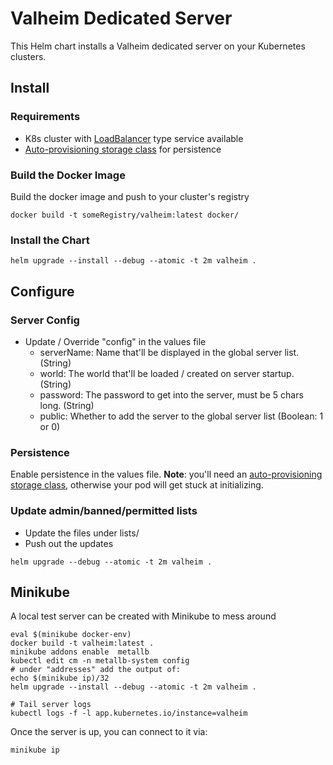 # Valheim Dedicated Server
This Helm chart installs a Valheim dedicated server on your Kubernetes clusters.
## Install
### Requirements
* K8s cluster with [LoadBalancer](https://kubernetes.io/docs/concepts/services-networking/service/#loadbalancer) type service available
* [Auto-provisioning storage class](https://kubernetes.io/docs/concepts/storage/dynamic-provisioning/) for persistence
### Build the Docker Image
Build the docker image and push to your cluster's registry
```
docker build -t someRegistry/valheim:latest docker/
```
### Install the Chart
```
helm upgrade --install --debug --atomic -t 2m valheim .
```
## Configure
### Server Config
* Update / Override "config" in the values file
  * serverName: Name that'll be displayed in the global server list. (String)
  * world: The world that'll be loaded / created on server startup. (String)
  * password: The password to get into the server, must be 5 chars long. (String)
  * public: Whether to add the server to the global server list (Boolean: 1 or 0)

### Persistence
Enable persistence in the values file.  **Note**: you'll need an [auto-provisioning storage class](https://kubernetes.io/docs/concepts/storage/dynamic-provisioning/), otherwise your pod will get stuck at initializing.

### Update admin/banned/permitted lists
* Update the files under lists/
* Push out the updates
```
helm upgrade --debug --atomic -t 2m valheim .
```
## Minikube
A local test server can be created with Minikube to mess around
```
eval $(minikube docker-env)
docker build -t valheim:latest .
minikube addons enable  metallb
kubectl edit cm -n metallb-system config
# under "addresses" add the output of:
echo $(minikube ip)/32
helm upgrade --install --debug --atomic -t 2m valheim .

# Tail server logs
kubectl logs -f -l app.kubernetes.io/instance=valheim
```
Once the server is up, you can connect to it via:
```
minikube ip
```
